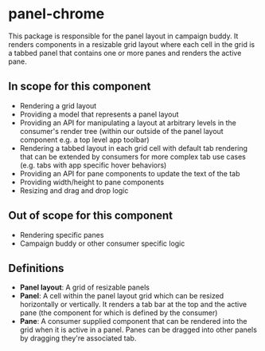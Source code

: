 # panel-chrome

This package is responsible for the panel layout in campaign buddy. It renders components in a resizable grid layout where each cell in the grid is a tabbed panel that contains one or more panes and renders the active pane.

## In scope for this component

- Rendering a grid layout
- Providing a model that represents a panel layout
- Providing an API for manipulating a layout at arbitrary levels in the consumer's render tree (within our outside of the panel layout component e.g. a top level app toolbar)
- Rendering a tabbed layout in each grid cell with default tab rendering that can be extended by consumers for more complex tab use cases (e.g. tabs with app specific hover behaviors)
- Providing an API for pane components to update the text of the tab
- Providing width/height to pane components
- Resizing and drag and drop logic

## Out of scope for this component

- Rendering specific panes
- Campaign buddy or other consumer specific logic

## Definitions

- **Panel layout**: A grid of resizable panels
- **Panel**: A cell within the panel layout grid which can be resized horizontally or vertically. It renders a tab bar at the top and the active pane (the component for which is defined by the consumer)
- **Pane**: A consumer supplied component that can be rendered into the grid when it is active in a panel. Panes can be dragged into other panels by dragging they're associated tab.
